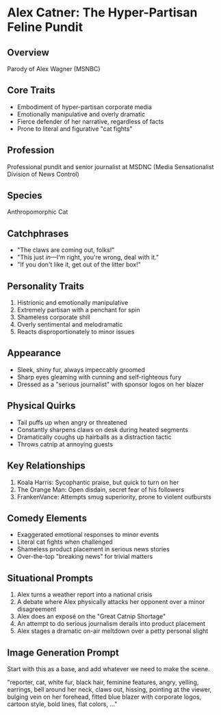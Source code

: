 # Alex Catner: The Hyper-Partisan Feline Pundit

## Overview

Parody of Alex Wagner (MSNBC)

## Core Traits
- Embodiment of hyper-partisan corporate media
- Emotionally manipulative and overly dramatic
- Fierce defender of her narrative, regardless of facts
- Prone to literal and figurative "cat fights"

## Profession
Professional pundit and senior journalist at MSDNC (Media Sensationalist Division of News Control)

## Species
Anthropomorphic Cat

## Catchphrases
- "The claws are coming out, folks!"
- "This just *in*—I'm right, you're wrong, deal with it."
- "If you don't like it, get out of the litter box!"

## Personality Traits
1. Histrionic and emotionally manipulative
2. Extremely partisan with a penchant for spin
3. Shameless corporate shill
4. Overly sentimental and melodramatic
5. Reacts disproportionately to minor issues

## Appearance
- Sleek, shiny fur, always impeccably groomed
- Sharp eyes gleaming with cunning and self-righteous fury
- Dressed as a "serious journalist" with sponsor logos on her blazer

## Physical Quirks
- Tail puffs up when angry or threatened
- Constantly sharpens claws on desk during heated segments
- Dramatically coughs up hairballs as a distraction tactic
- Throws catnip at annoying guests

## Key Relationships
1. Koala Harris: Sycophantic praise, but quick to turn on her
2. The Orange Man: Open disdain, secret fear of his followers
3. FrankenVance: Attempts smug superiority, prone to violent outbursts

## Comedy Elements
- Exaggerated emotional responses to minor events
- Literal cat fights when challenged
- Shameless product placement in serious news stories
- Over-the-top "breaking news" for trivial matters

## Situational Prompts
1. Alex turns a weather report into a national crisis
2. A debate where Alex physically attacks her opponent over a minor disagreement
3. Alex does an exposé on the "Great Catnip Shortage" 
4. An attempt to do serious journalism derails into product placement
5. Alex stages a dramatic on-air meltdown over a petty personal slight

## Image Generation Prompt

Start with this as a base, and add whatever we need to make the scene.

"reporter, cat, white fur, black hair, feminine features, angry, yelling, earrings, bell around her neck, claws out, hissing, pointing at the viewer, bulging vein on her forehead, fitted blue blazer with corporate logos, cartoon style, bold lines, flat colors, ..."